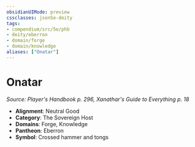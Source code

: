 ```yaml
---
obsidianUIMode: preview
cssclasses: json5e-deity
tags:
- compendium/src/5e/phb
- deity/eberron
- domain/forge
- domain/knowledge
aliases: ["Onatar"]
---
```

# Onatar
*Source: Player's Handbook p. 296, Xanathar's Guide to Everything p. 18* 

- **Alignment**: Neutral Good
- **Category**: The Sovereign Host
- **Domains**: Forge, Knowledge
- **Pantheon**: Eberron
- **Symbol**: Crossed hammer and tongs